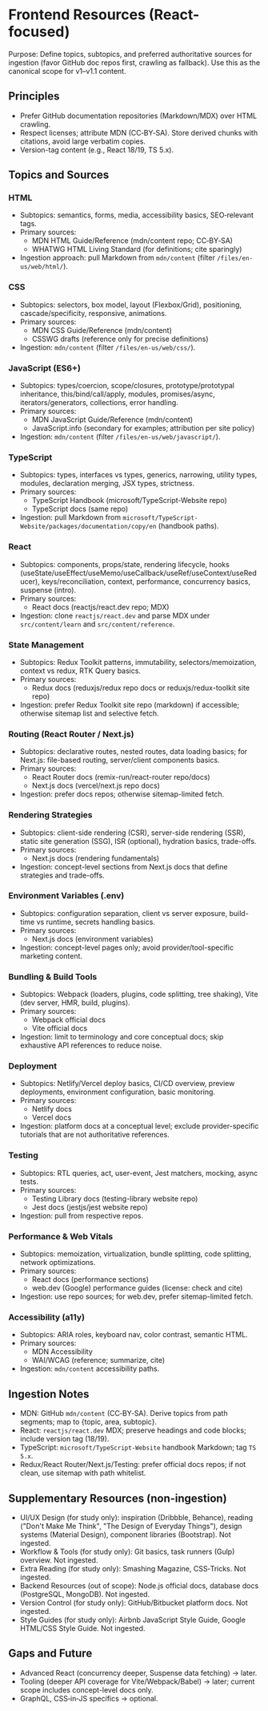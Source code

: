# Frontend Resources (React-focused)

Purpose: Define topics, subtopics, and preferred authoritative sources for ingestion (favor GitHub doc repos first, crawling as fallback). Use this as the canonical scope for v1–v1.1 content.

## Principles

- Prefer GitHub documentation repositories (Markdown/MDX) over HTML crawling.
- Respect licenses; attribute MDN (CC‑BY‑SA). Store derived chunks with citations, avoid large verbatim copies.
- Version-tag content (e.g., React 18/19, TS 5.x).

## Topics and Sources

### HTML

- Subtopics: semantics, forms, media, accessibility basics, SEO‑relevant tags.
- Primary sources:
  - MDN HTML Guide/Reference (mdn/content repo; CC‑BY‑SA)
  - WHATWG HTML Living Standard (for definitions; cite sparingly)
- Ingestion approach: pull Markdown from `mdn/content` (filter `/files/en-us/web/html/`).

### CSS

- Subtopics: selectors, box model, layout (Flexbox/Grid), positioning, cascade/specificity, responsive, animations.
- Primary sources:
  - MDN CSS Guide/Reference (mdn/content)
  - CSSWG drafts (reference only for precise definitions)
- Ingestion: `mdn/content` (filter `/files/en-us/web/css/`).

### JavaScript (ES6+)

- Subtopics: types/coercion, scope/closures, prototype/prototypal inheritance, this/bind/call/apply, modules, promises/async, iterators/generators, collections, error handling.
- Primary sources:
  - MDN JavaScript Guide/Reference (mdn/content)
  - JavaScript.info (secondary for examples; attribution per site policy)
- Ingestion: `mdn/content` (filter `/files/en-us/web/javascript/`).

### TypeScript

- Subtopics: types, interfaces vs types, generics, narrowing, utility types, modules, declaration merging, JSX types, strictness.
- Primary sources:
  - TypeScript Handbook (microsoft/TypeScript-Website repo)
  - TypeScript docs (same repo)
- Ingestion: pull Markdown from `microsoft/TypeScript-Website/packages/documentation/copy/en` (handbook paths).

### React

- Subtopics: components, props/state, rendering lifecycle, hooks (useState/useEffect/useMemo/useCallback/useRef/useContext/useReducer), keys/reconciliation, context, performance, concurrency basics, suspense (intro).
- Primary sources:
  - React docs (reactjs/react.dev repo; MDX)
- Ingestion: clone `reactjs/react.dev` and parse MDX under `src/content/learn` and `src/content/reference`.

### State Management

- Subtopics: Redux Toolkit patterns, immutability, selectors/memoization, context vs redux, RTK Query basics.
- Primary sources:
  - Redux docs (reduxjs/redux repo docs or reduxjs/redux-toolkit site repo)
- Ingestion: prefer Redux Toolkit site repo (markdown) if accessible; otherwise sitemap list and selective fetch.

### Routing (React Router / Next.js)

- Subtopics: declarative routes, nested routes, data loading basics; for Next.js: file-based routing, server/client components basics.
- Primary sources:
  - React Router docs (remix-run/react-router repo/docs)
  - Next.js docs (vercel/next.js repo docs)
- Ingestion: prefer docs repos; otherwise sitemap-limited fetch.

### Rendering Strategies

- Subtopics: client-side rendering (CSR), server-side rendering (SSR), static site generation (SSG), ISR (optional), hydration basics, trade-offs.
- Primary sources:
  - Next.js docs (rendering fundamentals)
- Ingestion: concept-level sections from Next.js docs that define strategies and trade-offs.

### Environment Variables (.env)

- Subtopics: configuration separation, client vs server exposure, build-time vs runtime, secrets handling basics.
- Primary sources:
  - Next.js docs (environment variables)
- Ingestion: concept-level pages only; avoid provider/tool-specific marketing content.

### Bundling & Build Tools

- Subtopics: Webpack (loaders, plugins, code splitting, tree shaking), Vite (dev server, HMR, build, plugins).
- Primary sources:
  - Webpack official docs
  - Vite official docs
- Ingestion: limit to terminology and core conceptual docs; skip exhaustive API references to reduce noise.

### Deployment

- Subtopics: Netlify/Vercel deploy basics, CI/CD overview, preview deployments, environment configuration, basic monitoring.
- Primary sources:
  - Netlify docs
  - Vercel docs
- Ingestion: platform docs at a conceptual level; exclude provider-specific tutorials that are not authoritative references.

### Testing

- Subtopics: RTL queries, act, user-event, Jest matchers, mocking, async tests.
- Primary sources:
  - Testing Library docs (testing-library website repo)
  - Jest docs (jestjs/jest website repo)
- Ingestion: pull from respective repos.

### Performance & Web Vitals

- Subtopics: memoization, virtualization, bundle splitting, code splitting, network optimizations.
- Primary sources:
  - React docs (performance sections)
  - web.dev (Google) performance guides (license: check and cite)
- Ingestion: use repo sources; for web.dev, prefer sitemap-limited fetch.

### Accessibility (a11y)

- Subtopics: ARIA roles, keyboard nav, color contrast, semantic HTML.
- Primary sources:
  - MDN Accessibility
  - WAI/WCAG (reference; summarize, cite)
- Ingestion: `mdn/content` accessibility paths.

## Ingestion Notes

- MDN: GitHub `mdn/content` (CC‑BY‑SA). Derive topics from path segments; map to {topic, area, subtopic}.
- React: `reactjs/react.dev` MDX; preserve headings and code blocks; include version tag (18/19).
- TypeScript: `microsoft/TypeScript-Website` handbook Markdown; tag `TS 5.x`.
- Redux/React Router/Next.js/Testing: prefer official docs repos; if not clean, use sitemap with path whitelist.

## Supplementary Resources (non-ingestion)

- UI/UX Design (for study only): inspiration (Dribbble, Behance), reading ("Don't Make Me Think", "The Design of Everyday Things"), design systems (Material Design), component libraries (Bootstrap). Not ingested.
- Workflow & Tools (for study only): Git basics, task runners (Gulp) overview. Not ingested.
- Extra Reading (for study only): Smashing Magazine, CSS‑Tricks. Not ingested.
- Backend Resources (out of scope): Node.js official docs, database docs (PostgreSQL, MongoDB). Not ingested.
- Version Control (for study only): GitHub/Bitbucket platform docs. Not ingested.
- Style Guides (for study only): Airbnb JavaScript Style Guide, Google HTML/CSS Style Guide. Not ingested.

## Gaps and Future

- Advanced React (concurrency deeper, Suspense data fetching) → later.
- Tooling (deeper API coverage for Vite/Webpack/Babel) → later; current scope includes concept-level docs only.
- GraphQL, CSS‑in‑JS specifics → optional.
